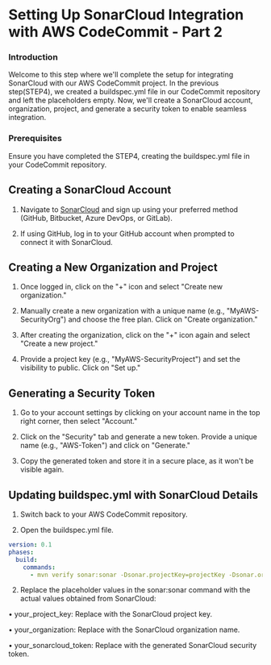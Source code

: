 # Setting Up SonarCloud Integration with AWS CodeCommit - Part 2

### Introduction
Welcome to this step where we'll complete the setup for integrating SonarCloud with our AWS CodeCommit project. In the previous step(STEP4), we created a buildspec.yml file in our CodeCommit repository and left the placeholders empty. Now, we'll create a SonarCloud account, organization, project, and generate a security token to enable seamless integration.

### Prerequisites
Ensure you have completed the STEP4, creating the buildspec.yml file in your CodeCommit repository.

## Creating a SonarCloud Account
1. Navigate to [SonarCloud](https://www.sonarsource.com/products/sonarcloud/) and sign up using your preferred method (GitHub, Bitbucket, Azure DevOps, or GitLab).

2. If using GitHub, log in to your GitHub account when prompted to connect it with SonarCloud.

## Creating a New Organization and Project
1. Once logged in, click on the "+" icon and select "Create new organization."

2. Manually create a new organization with a unique name (e.g., "MyAWS-SecurityOrg") and choose the free plan. Click on "Create organization."

3. After creating the organization, click on the "+" icon again and select "Create a new project."

4. Provide a project key (e.g., "MyAWS-SecurityProject") and set the visibility to public. Click on "Set up."

## Generating a Security Token
1. Go to your account settings by clicking on your account name in the top right corner, then select "Account."

2. Click on the "Security" tab and generate a new token. Provide a unique name (e.g., "AWS-Token") and click on "Generate."

3. Copy the generated token and store it in a secure place, as it won't be visible again.

## Updating buildspec.yml with SonarCloud Details
1. Switch back to your AWS CodeCommit repository.

2. Open the buildspec.yml file.
```yaml
version: 0.1
phases:
  build:
    commands:
      - mvn verify sonar:sonar -Dsonar.projectKey=projectKey -Dsonar.organization=projectOrg -Dsonar.host.url=https://sonarcloud.io -Dsonar.login=token 
```

2. Replace the placeholder values in the sonar:sonar command with the actual values obtained from SonarCloud:

• your_project_key: Replace with the SonarCloud project key.

• your_organization: Replace with the SonarCloud organization name.

• your_sonarcloud_token: Replace with the generated SonarCloud security token.






